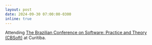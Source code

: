 ```yaml
---
layout: post
date: 2024-09-30 07:00:00-0300
inline: true
---
```


Attending [The Brazilian Conference on Software: Practice and Theory (CBSoft)](https://cbsoft.sbc.org.br/2024/cbsoft/) at Curitiba. 